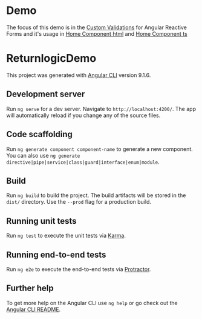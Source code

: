 # Demo
The focus of this demo is in the [Custom Validations](https://github.com/jb1763/returnlogic-demo/blob/master/src/app/validation/custom.validation.ts) for Angular Reactive Forms and it's usage in [Home Component html](https://github.com/jb1763/returnlogic-demo/blob/master/src/app/home/home.component.html) and [Home Component ts](https://github.com/jb1763/returnlogic-demo/blob/master/src/app/home/home.component.ts)

# ReturnlogicDemo

This project was generated with [Angular CLI](https://github.com/angular/angular-cli) version 9.1.6.

## Development server

Run `ng serve` for a dev server. Navigate to `http://localhost:4200/`. The app will automatically reload if you change any of the source files.

## Code scaffolding

Run `ng generate component component-name` to generate a new component. You can also use `ng generate directive|pipe|service|class|guard|interface|enum|module`.

## Build

Run `ng build` to build the project. The build artifacts will be stored in the `dist/` directory. Use the `--prod` flag for a production build.

## Running unit tests

Run `ng test` to execute the unit tests via [Karma](https://karma-runner.github.io).

## Running end-to-end tests

Run `ng e2e` to execute the end-to-end tests via [Protractor](http://www.protractortest.org/).

## Further help

To get more help on the Angular CLI use `ng help` or go check out the [Angular CLI README](https://github.com/angular/angular-cli/blob/master/README.md).
